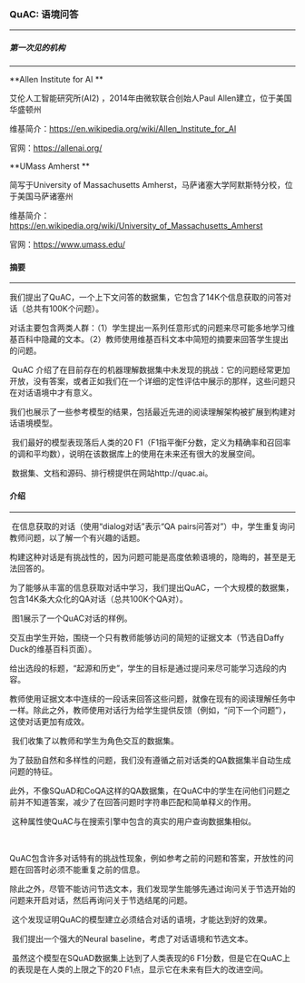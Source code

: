 ### QuAC: 语境问答

---



##### 第一次见的机构

---

**Allen Institute for AI **

艾伦人工智能研究所(AI2) ，2014年由微软联合创始人Paul Allen建立，位于美国华盛顿州

维基简介：https://en.wikipedia.org/wiki/Allen_Institute_for_AI

官网：https://allenai.org/



**UMass Amherst **

简写于University of Massachusetts Amherst，马萨诸塞大学阿默斯特分校，位于美国马萨诸塞州

维基简介：https://en.wikipedia.org/wiki/University_of_Massachusetts_Amherst

官网：https://www.umass.edu/



#### 摘要

---

​		我们提出了QuAC，一个上下文问答的数据集，它包含了14K个信息获取的问答对话（总共有100K个问题）。

​		对话主要包含两类人群：（1）学生提出一系列任意形式的问题来尽可能多地学习维基百科中隐藏的文本。（2）教师使用维基百科文本中简短的摘要来回答学生提出的问题。

​		QuAC 介绍了在目前存在的机器理解数据集中未发现的挑战：它的问题经常更加开放，没有答案，或者正如我们在一个详细的定性评估中展示的那样，这些问题只在对话语境中才有意义。

​		我们也展示了一些参考模型的结果，包括最近先进的阅读理解架构被扩展到构建对话语境模型。

​		我们最好的模型表现落后人类的20 F1（F1指平衡F分数，定义为精确率和召回率的调和平均数），说明在该数据库上的使用在未来还有很大的发展空间。

​	数据集、文档和源码、排行榜提供在网站http://quac.ai。



#### 介绍

---

​		在信息获取的对话（使用“dialog对话”表示“QA pairs问答对”）中，学生重复询问教师问题，以了解一个有兴趣的话题。

​		构建这种对话是有挑战性的，因为问题可能是高度依赖语境的，隐晦的，甚至是无法回答的。

​		为了能够从丰富的信息获取对话中学习，我们提出QuAC，一个大规模的数据集，包含14K条大众化的QA对话（总共100K个QA对）。



​		图1展示了一个QuAC对话的样例。

​		交互由学生开始，围绕一个只有教师能够访问的简短的证据文本（节选自Daffy Duck的维基百科页面）。

​		给出选段的标题，“起源和历史”，学生的目标是通过提问来尽可能学习选段的内容。

​		教师使用证据文本中连续的一段话来回答这些问题，就像在现有的阅读理解任务中一样。除此之外，教师使用对话行为给学生提供反馈（例如，“问下一个问题”），这使对话更加有成效。



​		我们收集了以教师和学生为角色交互的数据集。

​		为了鼓励自然和多样性的问题，我们没有遵循之前对话类的QA数据集半自动生成问题的特征。

​		此外，不像SQuAD和CoQA这样的QA数据集，在QuAC中的学生在问他们问题之前并不知道答案，减少了在回答问题时字符串匹配和简单释义的作用。

​		这种属性使QuAC与在搜索引擎中包含的真实的用户查询数据集相似。

​		

​		QuAC包含许多对话特有的挑战性现象，例如参考之前的问题和答案，开放性的问题在回答时必须不能重复之前的信息。

​		除此之外，尽管不能访问节选文本，我们发现学生能够先通过询问关于节选开始的问题来开启对话，然后再询问关于节选结尾的问题。

​		这个发现证明QuAC的模型建立必须结合对话的语境，才能达到好的效果。



​		我们提出一个强大的Neural baseline，考虑了对话语境和节选文本。

​		虽然这个模型在SQuAD数据集上达到了人类表现的6 F1分数，但是它在QuAC上的表现是在人类的上限之下的20 F1点，显示它在未来有巨大的改进空间。

​		



​		